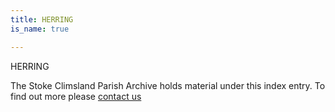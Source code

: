 ```yaml
---
title: HERRING
is_name: true

---
```


HERRING


The Stoke Climsland Parish Archive holds material under this index entry. To find out more please [contact us](/contact/)
